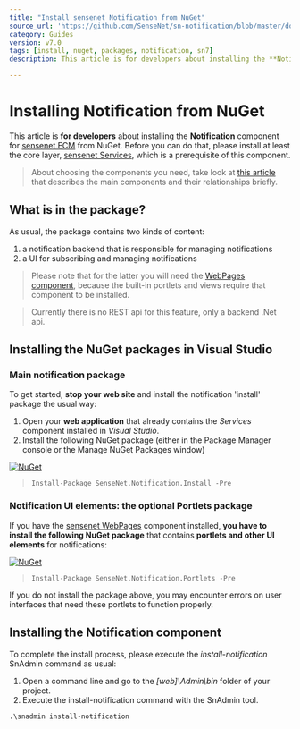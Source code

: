 ```yaml
---
title: "Install sensenet Notification from NuGet"
source_url: 'https://github.com/SenseNet/sn-notification/blob/master/docs/install-notification-from-nuget.md'
category: Guides
version: v7.0
tags: [install, nuget, packages, notification, sn7]
description: This article is for developers about installing the **Notification** component for sensenet ECM from NuGet. Before you can do that, please install at least the core layer, sensenet Services, which is a prerequisite of this component.

---
```


# Installing Notification from NuGet

This article is **for developers** about installing the **Notification** component for [sensenet ECM](https://github.com/SenseNet) from NuGet. Before you can do that, please install at least the core layer, [sensenet Services](/docs/install-sn-from-nuget), which is a prerequisite of this component.

> About choosing the components you need, take look at [this article](/docs/sensenet-components) that describes the main components and their relationships briefly.

## What is in the package?
As usual, the package contains two kinds of content:

1. a notification backend that is responsible for managing notifications
2. a UI for subscribing and managing notifications

> Please note that for the latter you will need the [WebPages component](https://github.com/SenseNet/sn-webpages), because the built-in portlets and views require that component to be installed. 

> Currently there is no REST api for this feature, only a backend .Net api.

## Installing the NuGet packages in Visual Studio
### Main notification package
To get started, **stop your web site** and install the notification 'install' package the usual way:

1. Open your **web application** that already contains the *Services* component installed in *Visual Studio*.
2. Install the following NuGet package (either in the Package Manager console or the Manage NuGet Packages window)

[![NuGet](https://img.shields.io/nuget/v/SenseNet.Notification.Install.svg)](https://www.nuget.org/packages/SenseNet.Notification.Install)

> `Install-Package SenseNet.Notification.Install -Pre`

### Notification UI elements: the optional Portlets package
If you have the [sensenet WebPages](https://github.com/SenseNetsn-webpages) component installed, **you have to install the following NuGet package** that contains **portlets and other UI elements** for notifications:

[![NuGet](https://img.shields.io/nuget/v/SenseNet.Notification.Portlets.svg)](https://www.nuget.org/packages/SenseNet.Notification.Portlets)

> `Install-Package SenseNet.Notification.Portlets -Pre`

If you do not install the package above, you may encounter errors on user interfaces that need these portlets to function properly.

## Installing the Notification component
To complete the install process, please execute the *install-notification* SnAdmin command as usual:

1. Open a command line and go to the *[web]\Admin\bin* folder of your project.
2. Execute the install-notification command with the SnAdmin tool.

```text
.\snadmin install-notification
```